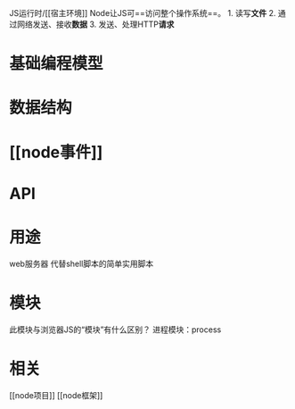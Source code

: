 JS运行时/[[宿主环境]] 
Node让JS可==访问整个操作系统==。
	1. 读写**文件**
	2. 通过网络发送、接收**数据**
	3. 发送、处理HTTP**请求**

# 基础编程模型
# 数据结构
# [[node事件]] 
# API
# 用途
web服务器
代替shell脚本的简单实用脚本

# 模块
此模块与浏览器JS的“模块”有什么区别？
进程模块：process
# 相关
[[node项目]] 
[[node框架]] 
